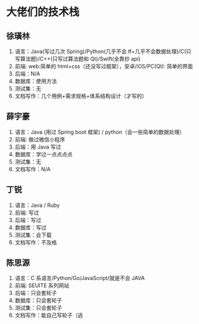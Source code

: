 # 大佬们的技术栈

## 徐璜林
1. 语言：Java(写过几次 Spring)/Python(几乎不会 tf+几乎不会数据处理)/C(只写算法题)/C++(只写过算法题和 Qt)/Swift(全靠抄 api)
2. 前端: web:简单的 html+css（还没写过框架），安卓/iOS/PC(Qt): 简单的界面
3. 后端：N/A
3. 数据库：使用方法
4. 测试集：无
5. 文档写作：几个用例+需求规格+体系结构设计（才写的）

## 薛宇豪
1. 语言：Java (用过 Spring boot 框架) / python（会一些简单的数据处理）
2. 前端: 做过微信小程序
3. 后端：用 Java 写过
3. 数据库：学过一点点点点
4. 测试集：无
5. 文档写作：N/A

## 丁锐
1. 语言：Java / Ruby
2. 前端: 写过
3. 后端：写过
3. 数据库：写过
4. 测试集：会下载
5. 文档写作：不及格

## 陈思源
1. 语言：C 系语言/Python/Go/JavaScript/就是不会 JAVA
2. 前端: SEUITE 系列网站
3. 后端：只会套轮子
3. 数据库：只会套轮子
4. 测试集：只会套轮子
5. 文档写作：能自己写轮子（逃
